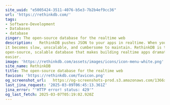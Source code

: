```yaml
---
site_uuid: "e5005424-3511-4076-b5e3-7b2b4ef9cc36"
url: 'https://rethinkdb.com/'
tags:
- Software-Development
- Databases
- database
zinger: The open-source database for the realtime web
description:   RethinkDB pushes JSON to your apps in realtime. When your app polls for data,
it becomes slow, unscalable, and cumbersome to maintain. RethinkDB is the
open-source, scalable database that makes building realtime apps dramatically
easier.
image: 'https://rethinkdb.com/assets/images/icons/icon-menu-white.png'
site_name: RethinkDB
title: The open-source database for the realtime web
favicon: 'https://rethinkdb.com/favicon.png'
og_screenshot_url:   https://og-screenshots-prod.s3.amazonaws.com/1366x768/80/false/b72c7024dc043ca77c44e242b4361c4ef08510faa5ee5882bad3b845cb00d77c.jpeg
last_jina_request: '2025-03-09T06:45:13.361Z'
jina_error: "'HTTP error! status: 429'"
og_last_fetch: 2025-03-07T05:19:02.920Z
---
```


